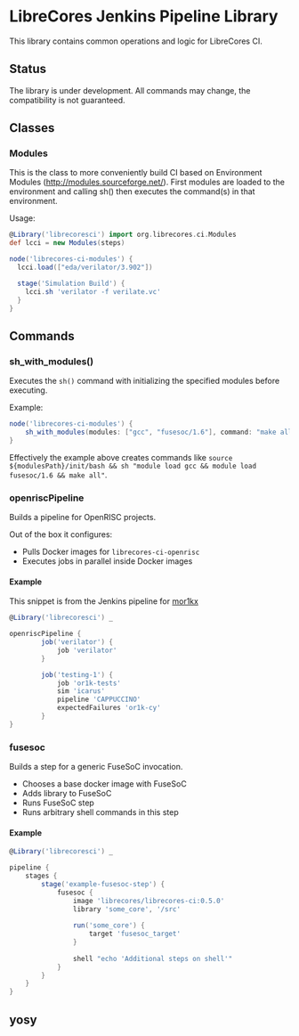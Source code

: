 # LibreCores Jenkins Pipeline Library

This library contains common operations and logic for LibreCores CI.

## Status

The library is under development.
All commands may change, the compatibility is not guaranteed.

## Classes

### Modules

This is the class to more conveniently build CI based on Environment Modules (http://modules.sourceforge.net/). First modules are loaded to the environment and calling sh() then executes the command(s) in that environment.

Usage:

```groovy
@Library('librecoresci') import org.librecores.ci.Modules
def lcci = new Modules(steps)

node('librecores-ci-modules') {
  lcci.load(["eda/verilator/3.902"])

  stage('Simulation Build') {
    lcci.sh 'verilator -f verilate.vc'
  }
}
```

## Commands

### sh_with_modules()

Executes the `sh()` command with initializing the specified modules before executing.

Example:

```groovy
node('librecores-ci-modules') {
    sh_with_modules(modules: ["gcc", "fusesoc/1.6"], command: "make all")
}
```

Effectively the example above creates commands like `source ${modulesPath}/init/bash && sh "module load gcc && module load fusesoc/1.6 && make all"`.

### openriscPipeline

Builds a pipeline for OpenRISC projects.

Out of the box it configures:
- Pulls Docker images for `librecores-ci-openrisc`
- Executes jobs in parallel inside Docker images

#### Example

This snippet is from the Jenkins pipeline for [mor1kx](https://github.com/openrisc/mor1kx)

```groovy
@Library('librecoresci') _

openriscPipeline {
        job('verilator') {
            job 'verilator'
        }

        job('testing-1') {
            job 'or1k-tests'
            sim 'icarus'
            pipeline 'CAPPUCCINO'
            expectedFailures 'or1k-cy'
        }
}
```
### fusesoc

Builds a step for a generic FuseSoC invocation.

- Chooses a base docker image with FuseSoC
- Adds library to FuseSoC
- Runs FuseSoC step
- Runs arbitrary shell commands in this step

#### Example

```groovy
@Library('librecoresci') _

pipeline {
    stages {
        stage('example-fusesoc-step') {
            fusesoc {
                image 'librecores/librecores-ci:0.5.0'
                library 'some_core', '/src'
        
                run('some_core') {
                    target 'fusesoc_target'
                }
        
                shell "echo 'Additional steps on shell'"
            }
        }
    }
}
```
## yosy
